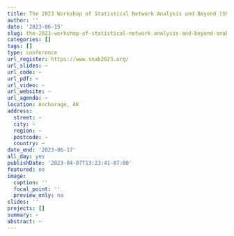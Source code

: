 ```yaml
---
title: The 2023 Workshop of Statistical Network Analysis and Beyond (SNAB 2023)
author: ''
date: '2023-06-15'
slug: the-2023-workshop-of-statistical-network-analysis-and-beyond-snab-2023
categories: []
tags: []
type: conference
url_register: https://www.snab2023.org/
url_slides: ~
url_code: ~
url_pdf: ~
url_video: ~
url_website: ~
url_agenda: ~
location: Anchorage, AK
address:
  street: ~
  city: ~
  region: ~
  postcode: ~
  country: ~
date_end: '2023-06-17'
all_day: yes
publishDate: '2023-04-07T13:23:41-07:00'
featured: no
image:
  caption: ''
  focal_point: ''
  preview_only: no
slides: ''
projects: []
summary: ~
abstract: ~
---
```

<!--more-->
